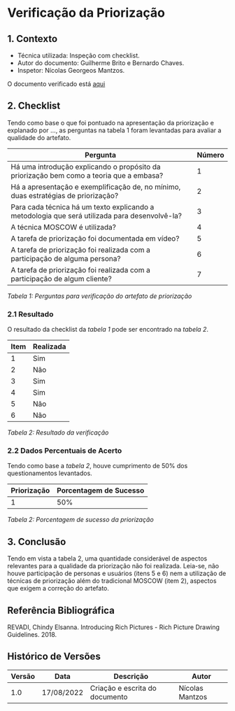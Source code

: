 # Verificação da Priorização

## 1. Contexto

- Técnica utilizada: Inspeção com checklist.
- Autor do documento: Guilherme Brito e Bernardo Chaves.
- Inspetor: Nícolas Georgeos Mantzos.

O documento verificado está <a href="https://requisitos-de-software.github.io/2022.1-Notion/#/elicitacao/priorizacao">aqui</a>

## 2. Checklist

Tendo como base o que foi pontuado na apresentação da priorização e explanado por ..., as perguntas na tabela 1 foram levantadas para avaliar a qualidade do artefato.

| Pergunta | Número |
| ----------------- | ----------- |
| Há uma introdução explicando o propósito da priorização bem como a teoria que a embasa? | 1 
| Há a apresentação e exemplificação de, no mínimo, duas estratégias de priorização? |    2 
| Para cada técnica há um texto explicando a metodologia que será utilizada para desenvolvê-la? |    3
| A técnica MOSCOW é utilizada?  |    4
| A tarefa de priorização foi documentada em vídeo? |    5
| A tarefa de priorização foi realizada com a participação de alguma persona? |    6
| A tarefa de priorização foi realizada com a participação de algum cliente? |    7

*Tabela 1: Perguntas para verificação do artefato de priorização*

### 2.1 Resultado

O resultado da checklist da *tabela 1* pode ser encontrado na *tabela 2*.

| Item | Realizada |
| ----------------- | ----------- |
| 1                 |    Sim      |
| 2                 |    Não      |
| 3                 |    Sim      |
| 4                 |    Sim      |
| 5                 |    Não      |
| 6                 |    Não      |

*Tabela 2: Resultado da verificação*

### 2.2 Dados Percentuais de Acerto

Tendo como base a *tabela 2*, houve cumprimento de 50% dos questionamentos levantados.

| Priorização | Porcentagem de Sucesso |
| --- | --- |
| 1 | 50% |

*Tabela 2: Porcentagem de sucesso da priorização*

## 3. Conclusão
Tendo em vista a tabela 2, uma quantidade considerável de aspectos relevantes para a qualidade da priorização não foi realizada. Leia-se, não houve participação de personas e usuários (itens 5 e 6)
nem a utilização de técnicas de priorização além do tradicional MOSCOW (item 2), aspectos que exigem a correção do artefato.

## Referência Bibliográfica

REVADI, Chindy Elsanna. Introducing Rich Pictures - Rich Picture Drawing Guidelines. 2018.

## Histórico de Versões
| Versão | Data       | Descrição                            | Autor             |
|--------|------------|--------------------------------------|-------------------|
| 1.0    | 17/08/2022 | Criação e escrita do documento | Nícolas Mantzos |
